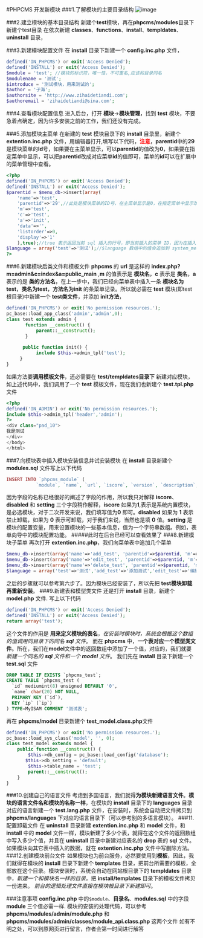 #PHPCMS 开发新模块
###1.了解模块的主要目录结构
![image](https://github.com/EchoYoungDee/Notebook/blob/master/images/phpcmsmulu.png)

###2.建立模块的基本目录结构
新建个**test**模块，再在**phpcms/modules**目录下新建个test目录
在依次新建 **classes**、**functions**、**install**、**templdates**、**uninstall** 目录，

###3.新建模块配置文件
在 **install** 目录下新建一个 **config.inc.php** 文件，
```php
defined('IN_PHPCMS') or exit('Access Denied');
defined('INSTALL') or exit('Access Denied');
$module = 'test'; //模块的标识符，唯一性，不可重名,应该和目录同名
$modulename = '测试';
$introduce = '测试模块，用来测试的';
$author = '子海';
$authorsite = 'http://www.zihaidetiandi.com';
$authoremail = 'zihaidetiandi@sina.com';
```


###4.查看模块配置信息
进入后台，打开 **模块**->**模块管理**，找到 **test** 模块，不要急着点确定，因为许多安装之前的工作，我们还没有完成。

###5.添加模块主菜单
在新建的 **test** 模块目录下的 **install** 目录里，新建个 **extention.inc.php** 文件，用编辑器打开,填写以下代码，<b style="color:red;">注意</b>，**parentid**中的**29**是模块菜单的**Id**号，如果要在主菜单显示，可以**parentid**的值改为**0**，如果要在指定菜单中显示，可以把**parentid**改成对应菜单**id**的值即可，菜单的**id**可以在扩展中的菜单管理中查看。
```php
<?php
defined('IN_PHPCMS') or exit('Access Denied');
defined('INSTALL') or exit('Access Denied');
$parentid = $menu_db->insert(array(
	'name'=>'test',
    'parentid'=>'29',//此处是模块菜单的ID号，在主菜单显示是0，在指定菜单中显示改成对应菜单ID即可，默认29，菜单的ID可以在扩展中的菜单管理中查看
    'm'=>'test',
    'c'=>'test',
    'a'=>'init',
    'data'=>'',
    'listorder'=>0,
    'display'=>'1'
	),true);//true 表示返回当前 sql 插入的行号，即当前插入的菜单 ID，因为在插入子菜单时要用到。
$language = array('test'=>'测试');//$language 数组中的值会追加到 system_menu.lang.php 的 $LANG 变量中
?>
```
###6.新建模块后类文件和模板文件
**phpcms** 的 **url** 是这样的 **index.php?m=admin&c=index&a=public_main** ,**m** 的值表示是 **模块名**，**c** 表示是 **类名**，**a** 表示的是 **类的方法名**，在上一步中，我们已经向菜单表中插入一条 **模块名为test**，**类名为test**，**方法名为init** 的条菜单记录。所以就必需在 **test** 模块(即test根目录)中新建一个 **test类文件**，并添加 **init方法**，
```php
defined('IN_PHPCMS') or exit('No permission resources.');
pc_base::load_app_class('admin','admin',0);
class test extends admin {
       function __construct() {
           parent::__construct();
       }
 
      public function init() {
           include $this->admin_tpl('test');
     }
}
```
如果方法要**调用模板文件**，还必需要在  **test/templdates目录下** 新建对应模块，如上述代码中，我们调用了一个 **test** 模板文件，现在我们也新建个 **test.tpl.php** 文件
```php
<?php
defined('IN_ADMIN') or exit('No permission resources.');
include $this->admin_tpl('header','admin');
?>
<div class="pad_10">
我是测试
</div>
</body>
</html>
```
###7.向模块表中插入模块安装信息并试安装模块
在 **install** 目录新建个 **modules.sql** 文件写上以下代码
```php
INSERT INTO `phpcms_module` (
           `module`, `name`, `url`, `iscore`, `version`, `description`, `setting`, `listorder`, `disabled`, `installdate`, `updatedate`)VALUES ('test', '测试', '', '0', '1.0', '', '', '0', '0', '2010-09-06', '2010-09-06');
```
因为字段的名称已经很好的阐述了字段的作用，所以我只对解释 **iscore**、**disabled** 和 **setting** 三个字段稍作解释，**iscore** 如果为**1**,表示是系统内置模块，是必选模块，对于二次开发来说，我们填写值为**0** 即可。**disabled** 如果为 **1** 表示禁止卸载，如果为 **0** 表示可卸载，对于我们来说，当然也是填 **0** 值。**setting** 是模块的配置变量，用来设置模块的一些基本信息，值为一个字符串数组。例如，表单向导中的模块配置功能。
#####此时在后台已经可以查看效果了
###8.新建模块子菜单
再次打开 **extention.inc.php**，我们向菜单表中追加几个菜单
```php
$menu_db->insert(array('name'=>'add_test', 'parentid'=>$parentid, 'm'=>'test', 'c'=>'test', 'a'=>'add_test', 'data'=>'', 'listorder'=>0, 'display'=>'1'));
$menu_db->insert(array('name'=>'edit_test', 'parentid'=>$parentid, 'm'=>'test', 'c'=>'test', 'a'=>'edit_test', 'data'=>'', 'listorder'=>0, 'display'=>'1'));
$menu_db->insert(array('name'=>'delete_test', 'parentid'=>$parentid, 'm'=>'test', 'c'=>'test', 'a'=>'delete_test', 'data'=>'', 'listorder'=>0, 'display'=>'1'));
$language = array('test'=>'测试','add_test'=>'添加测试','edit_test'=>'编辑测试','delete_test'=>'删除测试');
```
之后的步骤就可以参考第六步了。因为模块已经安装了，所以先把 **test模块卸载再重新安装**。
###9.新建表和模型类文件
还是打开 **install** 目录，新建个**model.php** 文件.
写上以下代码
```php
defined('IN_PHPCMS') or exit('Access Denied');
defined('INSTALL') or exit('Access Denied');
return array('test');
```
这个文件的作用是 **用来定义模块的表名**，*在安装时模块时，系统会根据这个数组的值调用同目录下的同名 **sql** 文件*。
而在 **phpcms** 中，**一个表对应一个模型类文件**。所在，我们在**model**文件中的返回数组中添加了一个值，对应的，我们就要*新建一个同名的 **sql** 文件和一个 **model** 文件*。
我们先在 **install** 目录下新建一个 **test.sql** 文件
```sql
DROP TABLE IF EXISTS `phpcms_test`;
CREATE TABLE `phpcms_test (
  `id` mediumint(8) unsigned DEFAULT '0',
  `name` char(20) NOT NULL,
  PRIMARY KEY (`id`),
  KEY `ip` (`ip`)
) TYPE=MyISAM COMMENT '测试表';
```
再在 **phpcms/model** 目录新建个 **test_model.class.php**文件
```php
defined('IN_PHPCMS') or exit('No permission resources.');
pc_base::load_sys_class('model', '', 0);
class test_model extends model {
    public function __construct() {
        $this->db_config = pc_base::load_config('database');
       $this->db_setting = 'default';
        $this->table_name = 'test';
        parent::__construct();
   	}
}
```
###10.创建自己的语言文件
考虑到多国语言，我们就得**为模块新建语言文件**。**模块的语言文件名和模块的名称一样**，在模块的 **install** 目录下的 **languages** 目录对应的语言新建一个 **test.lang.php** 文件，在安装时，系统会自动把文件拷贝到 **phpcms/languages** 下对应的语言目录下（可以参考别的多语言模块）。
###11.配置卸载文件
在 **uninstall** 目录新建 **extention.inc.php** 和 **model** 文件，和 **install** 中的 **model** 文件一样，模块新建了多少个表，就得在这个文件的返回数组中写入多少个值，并且在 **uninstall** 目录中新建对应表名的 **drop** 表的 **sql** 文件。如果模块向其它表中插入的数据，就在 **extention.inc.php** 文件中写删除方法。
###12.创建模块前台文件
如果模块也为前台服务，必然要使用到**模板**，因此，我们就得在模块的 **install** 目录下新建个 **templates** 目录，把前台所需要的模板，全部放在这个目录。模块安装时，系统会自动在网站根目录下的 **templdates** 目录中，*新建一个和模块名一样的目录*，把 **install/templates** 目录下的模板文件拷贝一份进来。
*前台的逻辑处理文件直接在模块根目录下新建即可*。

###注意事项
**config.inc.php** 中的`$module`、**目录名**、**modules.sql** 中的字段 **module** 三个值必需一样.
模块的安装的处理代码，可以参考 **phpcms/modules/admin/module.php** 和**phpcms/modules/admin/classes/module_api.class.php** 这两个文件
如有不明之处，可以到原网页进行留言，作者会第一时间进行解答

